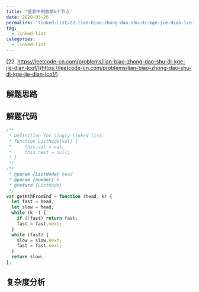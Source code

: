 ```yaml
---
title: '链表中倒数第k个节点'
date: 2020-03-26
permalink: 'linked-list/22.lian-biao-zhong-dao-shu-di-kge-jie-dian-lcof'
tag:
  - linked-list
categories:
  - linked-list
---
```


[22. https://leetcode-cn.com/problems/lian-biao-zhong-dao-shu-di-kge-jie-dian-lcof/](https://leetcode-cn.com/problems/lian-biao-zhong-dao-shu-di-kge-jie-dian-lcof/)

## 解题思路

## 解题代码

```js
/**
 * Definition for singly-linked list.
 * function ListNode(val) {
 *     this.val = val;
 *     this.next = null;
 * }
 */
/**
 * @param {ListNode} head
 * @param {number} k
 * @return {ListNode}
 */
var getKthFromEnd = function (head, k) {
  let fast = head;
  let slow = head;
  while (k--) {
    if (!fast) return fast;
    fast = fast.next;
  }
  while (fast) {
    slow = slow.next;
    fast = fast.next;
  }
  return slow;
};
```

## 复杂度分析
